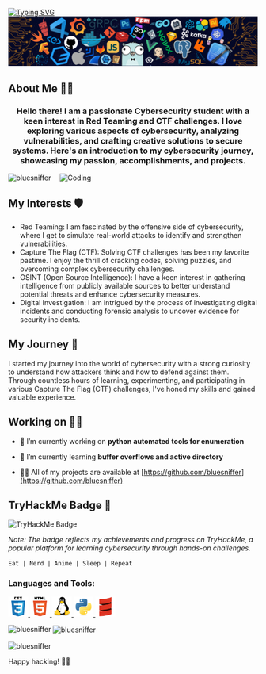 [![Typing SVG](https://readme-typing-svg.herokuapp.com?font=roboto+mono&size=25&pause=1000&random=false&width=435&lines=Hi+%F0%9F%91%8B%2C+I'm+Bluesniffer;Linux+nerd+and+CTF+player)](https://git.io/typing-svg)
[![](header_.png)](#)

## About Me 🕵️‍♂️

<h3 align="center">Hello there! I am a passionate Cybersecurity student with a keen interest in Red Teaming and CTF challenges. I love exploring various aspects of cybersecurity, analyzing vulnerabilities, and crafting creative solutions to secure systems. Here's an introduction to my cybersecurity journey, showcasing my passion, accomplishments, and projects.
</h3>
<img align="right" alt="Coding" width="400" src="https://external-content.duckduckgo.com/iu/?u=https%3A%2F%2Fcdn.dribbble.com%2Fusers%2F1292677%2Fscreenshots%2F6139167%2Favento.gif&f=1&nofb=1&ipt=3c3256e075c7fcb77599d279af04fc27f92dbc90af650fc5ea38d7c6dcdeb295&ipo=images">

<p align="left"> <img src="https://komarev.com/ghpvc/?username=bluesniffer&label=Profile%20views&color=0e75b6&style=flat" alt="bluesniffer" /> </p>


## My Interests 🛡️

- Red Teaming: I am fascinated by the offensive side of cybersecurity, where I get to simulate real-world attacks to identify and strengthen vulnerabilities.
- Capture The Flag (CTF): Solving CTF challenges has been my favorite pastime. I enjoy the thrill of cracking codes, solving puzzles, and overcoming complex cybersecurity challenges.
- OSINT (Open Source Intelligence): I have a keen interest in gathering intelligence from publicly available sources to better understand potential threats and enhance cybersecurity measures.
- Digital Investigation: I am intrigued by the process of investigating digital incidents and conducting forensic analysis to uncover evidence for security incidents.

 ## My Journey 🚀

I started my journey into the world of cybersecurity with a strong curiosity to understand how attackers think and how to defend against them. Through countless hours of learning, experimenting, and participating in various Capture The Flag (CTF) challenges, I've honed my skills and gained valuable experience.



## Working on 🕵️‍♂️

- 🔭 I’m currently working on **python automated tools for enumeration**

- 🌱 I’m currently learning **buffer overflows and active directory**

- 👨‍💻 All of my projects are available at [https://github.com/bluesniffer](https://github.com/bluesniffer)

## TryHackMe Badge 🏅

![TryHackMe Badge](https://tryhackme-badges.s3.amazonaws.com/ch3rnobyl.png)

*Note: The badge reflects my achievements and progress on TryHackMe, a popular platform for learning cybersecurity through hands-on challenges.*

```
Eat | Nerd | Anime | Sleep | Repeat
```

<h3 align="left">Languages and Tools:</h3>
<p align="left"> <a href="https://www.w3schools.com/css/" target="_blank" rel="noreferrer"> <img src="https://raw.githubusercontent.com/devicons/devicon/master/icons/css3/css3-original-wordmark.svg" alt="css3" width="40" height="40"/> </a> <a href="https://www.w3.org/html/" target="_blank" rel="noreferrer"> <img src="https://raw.githubusercontent.com/devicons/devicon/master/icons/html5/html5-original-wordmark.svg" alt="html5" width="40" height="40"/> </a> <a href="https://www.linux.org/" target="_blank" rel="noreferrer"> <img src="https://raw.githubusercontent.com/devicons/devicon/master/icons/linux/linux-original.svg" alt="linux" width="40" height="40"/> </a> <a href="https://www.python.org" target="_blank" rel="noreferrer"> <img src="https://raw.githubusercontent.com/devicons/devicon/master/icons/python/python-original.svg" alt="python" width="40" height="40"/> </a> <a href="https://www.scala-lang.org" target="_blank" rel="noreferrer"> <img src="https://raw.githubusercontent.com/devicons/devicon/master/icons/scala/scala-original.svg" alt="scala" width="40" height="40"/> </a> </p>

<p><img align="left" src="https://github-readme-stats.vercel.app/api/top-langs?username=bluesniffer&show_icons=true&locale=en&layout=compact" alt="bluesniffer" /></p>

<p>&nbsp;<img align="center" src="https://github-readme-stats.vercel.app/api?username=bluesniffer&show_icons=true&locale=en" alt="bluesniffer" /></p>

<p><img align="center" src="https://github-readme-streak-stats.herokuapp.com/?user=bluesniffer&" alt="bluesniffer" /></p>


Happy hacking! 🚀🔐
